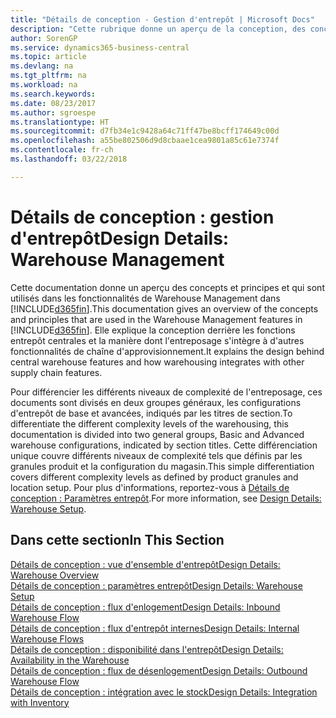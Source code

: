 ```yaml
---
title: "Détails de conception - Gestion d'entrepôt | Microsoft Docs"
description: "Cette rubrique donne un aperçu de la conception, des concepts et des principes associés aux fonctionnalités de gestion d'entrepôt dans Business Central."
author: SorenGP
ms.service: dynamics365-business-central
ms.topic: article
ms.devlang: na
ms.tgt_pltfrm: na
ms.workload: na
ms.search.keywords: 
ms.date: 08/23/2017
ms.author: sgroespe
ms.translationtype: HT
ms.sourcegitcommit: d7fb34e1c9428a64c71ff47be8bcff174649c00d
ms.openlocfilehash: a55be802506d9d8cbaae1cea9801a85c61e7374f
ms.contentlocale: fr-ch
ms.lasthandoff: 03/22/2018

---
```

# <a name="design-details-warehouse-management"></a><span data-ttu-id="7d965-103">Détails de conception : gestion d'entrepôt</span><span class="sxs-lookup"><span data-stu-id="7d965-103">Design Details: Warehouse Management</span></span>
<span data-ttu-id="7d965-104">Cette documentation donne un aperçu des concepts et principes et qui sont utilisés dans les fonctionnalités de Warehouse Management dans [!INCLUDE[d365fin](includes/d365fin_md.md)].</span><span class="sxs-lookup"><span data-stu-id="7d965-104">This documentation gives an overview of the concepts and principles that are used in the Warehouse Management features in [!INCLUDE[d365fin](includes/d365fin_md.md)].</span></span> <span data-ttu-id="7d965-105">Elle explique la conception derrière les fonctions entrepôt centrales et la manière dont l'entreposage s'intègre à d'autres fonctionnalités de chaîne d'approvisionnement.</span><span class="sxs-lookup"><span data-stu-id="7d965-105">It explains the design behind central warehouse features and how warehousing integrates with other supply chain features.</span></span>  

<span data-ttu-id="7d965-106">Pour différencier les différents niveaux de complexité de l'entreposage, ces documents sont divisés en deux groupes généraux, les configurations d'entrepôt de base et avancées, indiqués par les titres de section.</span><span class="sxs-lookup"><span data-stu-id="7d965-106">To differentiate the different complexity levels of the warehousing, this documentation is divided into two general groups, Basic and Advanced warehouse configurations, indicated by section titles.</span></span> <span data-ttu-id="7d965-107">Cette différenciation unique couvre différents niveaux de complexité tels que définis par les granules produit et la configuration du magasin.</span><span class="sxs-lookup"><span data-stu-id="7d965-107">This simple differentiation covers different complexity levels as defined by product granules and location setup.</span></span> <span data-ttu-id="7d965-108">Pour plus d'informations, reportez\-vous à [Détails de conception : Paramètres entrepôt](design-details-warehouse-setup.md).</span><span class="sxs-lookup"><span data-stu-id="7d965-108">For more information, see [Design Details: Warehouse Setup](design-details-warehouse-setup.md).</span></span>  

## <a name="in-this-section"></a><span data-ttu-id="7d965-109">Dans cette section</span><span class="sxs-lookup"><span data-stu-id="7d965-109">In This Section</span></span>  
[<span data-ttu-id="7d965-110">Détails de conception : vue d'ensemble d'entrepôt</span><span class="sxs-lookup"><span data-stu-id="7d965-110">Design Details: Warehouse Overview</span></span>](design-details-warehouse-overview.md)  
[<span data-ttu-id="7d965-111">Détails de conception : paramètres entrepôt</span><span class="sxs-lookup"><span data-stu-id="7d965-111">Design Details: Warehouse Setup</span></span>](design-details-warehouse-setup.md)  
[<span data-ttu-id="7d965-112">Détails de conception : flux d'enlogement</span><span class="sxs-lookup"><span data-stu-id="7d965-112">Design Details: Inbound Warehouse Flow</span></span>](design-details-inbound-warehouse-flow.md)  
[<span data-ttu-id="7d965-113">Détails de conception : flux d'entrepôt internes</span><span class="sxs-lookup"><span data-stu-id="7d965-113">Design Details: Internal Warehouse Flows</span></span>](design-details-internal-warehouse-flows.md)  
[<span data-ttu-id="7d965-114">Détails de conception : disponibilité dans l'entrepôt</span><span class="sxs-lookup"><span data-stu-id="7d965-114">Design Details: Availability in the Warehouse</span></span>](design-details-availability-in-the-warehouse.md)  
[<span data-ttu-id="7d965-115">Détails de conception : flux de désenlogement</span><span class="sxs-lookup"><span data-stu-id="7d965-115">Design Details: Outbound Warehouse Flow</span></span>](design-details-outbound-warehouse-flow.md)  
[<span data-ttu-id="7d965-116">Détails de conception : intégration avec le stock</span><span class="sxs-lookup"><span data-stu-id="7d965-116">Design Details: Integration with Inventory</span></span>](design-details-integration-with-inventory.md)

